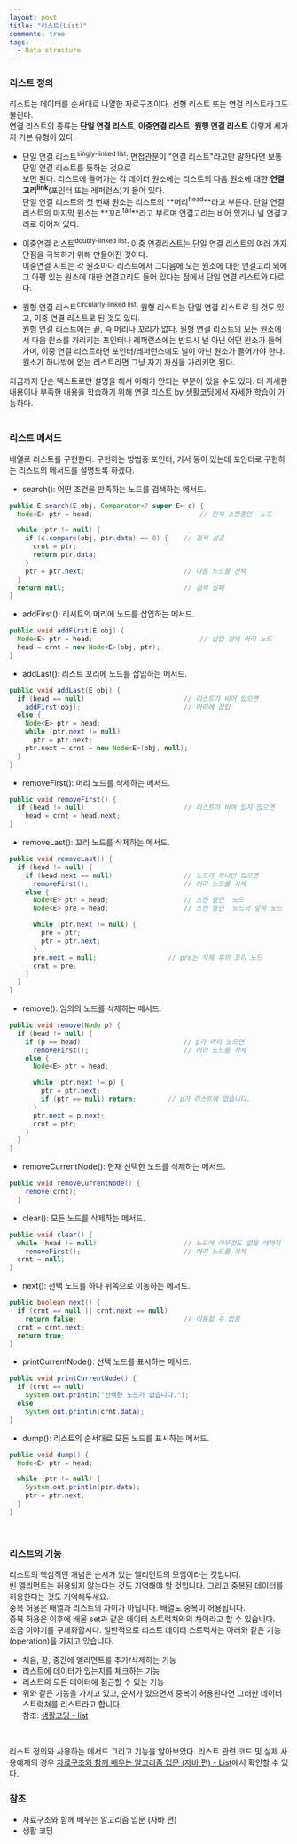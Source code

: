 ```yaml
---
layout: post
title: "리스트(List)"
comments: true
tags: 
  - Data structure
---
```


### 리스트 정의

리스트는 데이터를 순서대로 나열한 자료구조이다. 선형 리스트 또는 연걸 리스트라고도 불린다.   
연결 리스트의 종류는 **단일 연결 리스트**, **이중연결 리스트**, **원행 연결 리스트** 이렇게 세가지 기본 유형이 있다.   

- 단일 연결 리스트<sup>singly-linked list</sup>: 면접관분이 "연결 리스트"라고만 말한다면 보통 단일 연결 리스트를 뜻하는 것으로   
보면 된다. 리스트에 들어가는 각 데이터 원소에는 리스트의 다음 원소에 대한 **연결고리<sup>link</sup>**(포인터 또는 레퍼런스)가 들어 있다.   
단일 연결 리스트의 첫 번째 원소는 리스트의 **머리<sup>head</sup>**라고 부른다. 단일 연결 리스트의 마지막 원소는 **꼬리<sup>tail</sup>**라고 부르며 연결고리는 비어 있거나 널 연결고리로 이어져 있다.   

- 이중연결 리스트<sup>doubly-linked list</sup>: 이중 연결리스트는 단일 연결 리스트의 여러 가지 단점을 극복하기 위해 만들어진 것이다.   
이중연결 시트는 각 원소마다 리스트에서 그다음에 오는 원소에 대한 연결고리 외에 그 아펭 있는 원소에 대한 연결고리도 들어 있다는 점에서 단일 연결 리스트와 다르다.   

- 원형 연결 리스트<sup>circularly-linked list</sup>: 원형 리스트는 단일 연결 리스트로 된 것도 있고, 이중 연결 리스트로 된 것도 있다.   
원형 연결 리스트에는 끝, 즉 머리나 꼬리가 없다. 원형 연결 리스트의 모든 원소에서 다음 원소를 가리키는 포인터나 레퍼런스에는 반드시 널 아닌 어떤 원소가 들어가며, 이중 연결 리스트라면 포인터/레퍼런스에도 널이 아닌 원소가 들어가야 한다. 원소가 하나밖에 없는 리스트라면 그냥 자기 자신을 가리키면 된다.

지금까지 단순 텍스트로만 설명을 해서 이해가 안되는 부분이 있을 수도 있다. 더 자세한 내용이나 부족한 내용을 학습하기 위해
[연결 리스트 by 생활코딩](https://opentutorials.org/module/1335/8821)에서 자세한 학습이 가능하다.   
<br>

### 리스트 메서드

배열로 리스트를 구현한다. 구현하는 방법중 포인터, 커서 등이 있는데 포인터로 구현하는 리스트의 메서드를 설명토록 하겠다.   

- search(): 어떤 조건을 만족하는 노드를 검색하는 메서드.   
```java
public E search(E obj, Comparator<? super E> c) {
  Node<E> ptr = head;							// 현재 스캔중인  노드

  while (ptr != null) {
    if (c.compare(obj, ptr.data) == 0) {	// 검색 성공
      crnt = ptr;
      return ptr.data;
    }
    ptr = ptr.next;							// 다음 노드를 선택
  }
  return null;								// 검색 실패
}
```

- addFirst(): 리시트의 머리에 노드를 삽입하는 메서드.   
```java
public void addFirst(E obj) {
  Node<E> ptr = head;							// 삽입 전의 머리 노드
  head = crnt = new Node<E>(obj, ptr);
}
```

- addLast(): 리스트 꼬리에 노드를 삽입하는 메서드.   
```java
public void addLast(E obj) {
  if (head == null)							// 리스트가 비어 있으면 
    addFirst(obj);							// 머리에 삽입
  else {
    Node<E> ptr = head;
    while (ptr.next != null)
      ptr = ptr.next;
    ptr.next = crnt = new Node<E>(obj, null);
  }
}
```

- removeFirst(): 머리 노드를 삭제하는 메서드.   
```java
public void removeFirst() {
  if (head != null)							// 리스트가 비어 있지 않으면
    head = crnt = head.next;
}
```

- removeLast(): 꼬리 노드를 삭제하는 메서드.   
```java
public void removeLast() {
  if (head != null) {
    if (head.next == null)					// 노드가 하나만 있으면
      removeFirst();						// 머리 노드를 삭제
    else {
      Node<E> ptr = head;					// 스캔 중인  노드
      Node<E> pre = head;					// 스캔 중인  노드의 앞쪽 노드

      while (ptr.next != null) {
        pre = ptr;
        ptr = ptr.next;
      }
      pre.next = null;					// pre는 삭제 후의 꼬리 노드
      crnt = pre;
    }
  }
}
```

- remove(): 임의의 노드를 삭제하는 메서드.   
```java
public void remove(Node p) {
  if (head != null) {
    if (p == head)							// p가 머리 노드면
      removeFirst();						// 머리 노드를 삭제
    else {
      Node<E> ptr = head;

      while (ptr.next != p) {
        ptr = ptr.next;
        if (ptr == null) return;		// p가 리스트에 없습니다.  
      }
      ptr.next = p.next;
      crnt = ptr;
    }
  }
}
```

- removeCurrentNode(): 현재 선택한 노드를 삭제하는 메서드.   
```java
public void removeCurrentNode() {
    remove(crnt);
  }
```

- clear(): 모든 노드를 삭제하는 메서드.   
```java
public void clear() {
  while (head != null)						// 노드에 아무것도 없을 때까지
    removeFirst();							// 머리 노드를 삭제
  crnt = null;
}
```

- next(): 선택 노드를 하나 뒤쪽으로 이동하는 메서드.   
```java
public boolean next() {
  if (crnt == null || crnt.next == null)
    return false;							// 이동할 수 없음
  crnt = crnt.next;
  return true;
}
```

- printCurrentNode(): 선택 노드를 표시하는 메서드.   
```java
public void printCurrentNode() {
  if (crnt == null)
    System.out.println("선택한 노드가 없습니다.");
  else
    System.out.println(crnt.data);
}
```

- dump(): 리스트의 순서대로 모든 노드를 표시하는 메서드.   
```java
public void dump() {
  Node<E> ptr = head;

  while (ptr != null) {
    System.out.println(ptr.data);
    ptr = ptr.next;
  }
}
```   
<br>

### 리스트의 기능

리스트의 핵심적인 개념은 순서가 있는 엘리먼트의 모임이라는 것입니다.   
빈 엘리먼트는 허용되지 않는다는 것도 기억해야 할 것입니다. 그리고 중복된 데이터를 허용한다는 것도 기억해두세요.    
중복 허용은 배열과 리스트의 차이가 아닙니다. 배열도 중복이 허용됩니다.    
중복 허용은 이후에 배울 set과 같은 데이터 스트럭쳐와의 차이라고 할 수 있습니다.   
조금 이야기를 구체화합시다. 일반적으로 리스트 데이터 스트럭쳐는 아래와 같은 기능(operation)을 가지고 있습니다.   
- 처음, 끝, 중간에 엘리먼트를 추가/삭제하는 기능
- 리스트에 데이터가 있는지를 체크하는 기능
- 리스트의 모든 데이터에 접근할 수 있는 기능
- 위와 같은 기능을 가지고 있고, 순서가 있으면서 중복이 허용된다면 그러한 데이터 스트럭쳐를 리스트라고 합니다.   
참조: [생활코딩 - list](https://opentutorials.org/module/1335/8636)   
<br>

리스트 정의와 사용하는 메서드 그리고 기능을 알아보았다. 리스트 관련 코드 및 실제 사용예제의 경우 [자료구조와 함께 배우는 알고리즘 입문 (자바 편) - List](https://github.com/jun7343/easyspub-java/tree/master/chap09)에서 확인할 수 있다.   

### 참조
- 자료구조와 함께 배우는 알고리즘 입문 (자바 편)
- 생활 코딩




